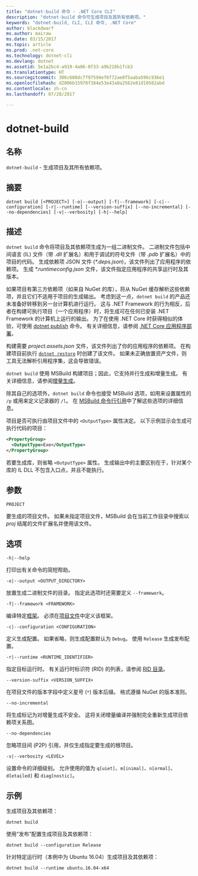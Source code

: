 ```yaml
---
title: "dotnet-build 命令 - .NET Core CLI"
description: "dotnet-build 命令可生成项目及其所有依赖项。"
keywords: "dotnet-build, CLI, CLI 命令, .NET Core"
author: blackdwarf
ms.author: mairaw
ms.date: 03/15/2017
ms.topic: article
ms.prod: .net-core
ms.technology: dotnet-cli
ms.devlang: dotnet
ms.assetid: 5e1a2bc4-a919-4a86-8f33-a9b218b1fcb3
ms.translationtype: HT
ms.sourcegitcommit: 306c608dc7f97594ef6f72ae0f5aaba596c936e1
ms.openlocfilehash: d2006b15978f384e53e43a0a2562e81d10582abd
ms.contentlocale: zh-cn
ms.lasthandoff: 07/28/2017

---
```


# <a name="dotnet-build"></a>dotnet-build

## <a name="name"></a>名称

`dotnet-build` - 生成项目及其所有依赖项。

## <a name="synopsis"></a>摘要

`dotnet build [<PROJECT>] [-o|--output] [-f|--framework] [-c|--configuration] [-r|--runtime] [--version-suffix] [--no-incremental] [--no-dependencies] [-v|--verbosity] [-h|--help]`

## <a name="description"></a>描述

`dotnet build` 命令将项目及其依赖项生成为一组二进制文件。 二进制文件包括中间语言 (IL) 文件（带 *.dll* 扩展名）和用于调试的符号文件（带 *.pdb* 扩展名）中的项目的代码。 生成依赖项 JSON 文件 (*\*.deps.json*)，该文件列出了应用程序的依赖项。 生成 *\*.runtimeconfig.json* 文件，该文件指定应用程序的共享运行时及其版本。

如果项目有第三方依赖项（如来自 NuGet 的库），将从 NuGet 缓存解析这些依赖项，并且它们不适用于项目的生成输出。 考虑到这一点，`dotnet build` 的产品还未准备好转移到另一台计算机进行运行。 这与 .NET Framework 的行为相反，后者在构建可执行项目（一个应用程序）时，将生成可在任何已安装 .NET Framework 的计算机上运行的输出。 为了在使用 .NET Core 时获得相似的体验，可使用 [dotnet publish](dotnet-publish.md) 命令。 有关详细信息，请参阅 [.NET Core 应用程序部署](../deploying/index.md)。 

构建需要 *project.assets.json* 文件，该文件列出了你的应用程序的依赖项。 在构建项目前执行 [`dotnet restore`](dotnet-restore.md) 时创建了该文件。 如果未正确放置资产文件，则工具无法解析引用程序集，这会导致错误。

`dotnet build` 使用 MSBuild 构建项目；因此，它支持并行生成和增量生成。 有关详细信息，请参阅[增量生成](/visualstudio/msbuild/incremental-builds)。 

除其自己的选项外，`dotnet build` 命令也接受 MSBuild 选项，如用来设置属性的 `/p` 或用来定义记录器的 `/l`。 在 [MSBuild 命令行引用](/visualstudio/msbuild/msbuild-command-line-reference)中了解这些选项的详细信息。 

项目是否可执行由项目文件中的 `<OutputType>` 属性决定。 以下示例显示会生成可执行代码的项目：

```xml
<PropertyGroup>
  <OutputType>Exe</OutputType>
</PropertyGroup>
```

若要生成库，则省略 `<OutputType>` 属性。 生成输出中的主要区别在于，针对某个库的 IL DLL 不包含入口点，并且不能执行。 

## <a name="arguments"></a>参数

`PROJECT`

要生成的项目文件。 如果未指定项目文件，MSBuild 会在当前工作目录中搜索以 *proj* 结尾的文件扩展名并使用该文件。

## <a name="options"></a>选项

`-h|--help`

打印出有关命令的简短帮助。

`-o|--output <OUTPUT_DIRECTORY>`

放置生成二进制文件的目录。 指定此选项时还需要定义 `--framework`。

`-f|--framework <FRAMEWORK>`

编译特定[框架](../../standard/frameworks.md)。 必须在[项目文件](csproj.md)中定义该框架。

`-c|--configuration <CONFIGURATION>`

定义生成配置。 如果省略，则生成配置默认为 `Debug`。 使用 `Release` 生成发布配置。

`-r|--runtime <RUNTIME_IDENTIFIER>`

指定目标运行时。 有关运行时标识符 (RID) 的列表，请参阅 [RID 目录](../rid-catalog.md)。

`--version-suffix <VERSION_SUFFIX>`

在项目文件的版本字段中定义星号 (`*`) 版本后缀。 格式遵循 NuGet 的版本准则。

`--no-incremental`

将生成标记为对增量生成不安全。 这将关闭增量编译并强制完全重新生成项目依赖项关系图。

`--no-dependencies`

忽略项目间 (P2P) 引用，并仅生成指定要生成的根项目。

`-v|--verbosity <LEVEL>`

设置命令的详细级别。 允许使用的值为 `q[uiet]`、`m[inimal]`、`n[ormal]`、`d[etailed]` 和 `diag[nostic]`。

## <a name="examples"></a>示例

生成项目及其依赖项：

`dotnet build`

使用“发布”配置生成项目及其依赖项：

`dotnet build --configuration Release`

针对特定运行时（本例中为 Ubuntu 16.04）生成项目及其依赖项：

`dotnet build --runtime ubuntu.16.04-x64`

